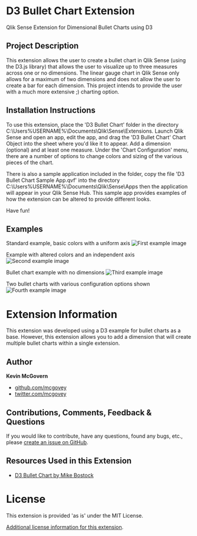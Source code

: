 # D3 Bullet Chart Extension
Qlik Sense Extension for Dimensional Bullet Charts using D3

## Project Description

This extension allows the user to create a bullet chart in Qlik Sense (using the D3.js library) that allows the user to visualize up to three measures across one or no dimensions.  The linear gauge chart in Qlik Sense only allows for a maximum of two dimensions and does not allow the user to create a bar for each dimension.  This project intends to provide the user with a much more extensive ;) charting option.


## Installation Instructions

To use this extension, place the 'D3 Bullet Chart' folder in the directory C:\Users\%USERNAME%\Documents\Qlik\Sense\Extensions.  Launch Qlik Sense and open an app, edit the app, and drag the 'D3 Bullet Chart' Chart Object into the sheet where you'd like it to appear. Add a dimension (optional) and at least one measure.  Under the 'Chart Configuration' menu, there are a number of options to change colors and sizing of the various pieces of the chart.

There is also a sample application included in the folder, copy the file 'D3 Bullet Chart Sample App.qvf' into the directory C:\Users\%USERNAME%\Documents\Qlik\Sense\Apps then the application will appear in your Qlik Sense Hub.  This sample app provides examples of how the extension can be altered to provide different looks.

Have fun!

## Examples
Standard example, basic colors with a uniform axis
![First example image](https://raw.githubusercontent.com/mcgovey/D3-Bullet-Chart/master/images/Bullet%20Chart%201.PNG)

Example with altered colors and an independent axis
![Second example image](https://raw.githubusercontent.com/mcgovey/D3-Bullet-Chart/master/images/Bullet%20Chart%202.PNG)

Bullet chart example with no dimensions
![Third example image](https://raw.githubusercontent.com/mcgovey/D3-Bullet-Chart/master/images/Bullet%20Chart%203.PNG)

Two bullet charts with various configuration options shown
![Fourth example image](https://raw.githubusercontent.com/mcgovey/D3-Bullet-Chart/master/images/Bullet%20Chart%204.PNG)

# Extension Information

This extension was developed using a D3 example for bullet charts as a base.  However, this extension allows you to add a dimension that will create multiple bullet charts within a single extension.

## Author

**Kevin McGovern**

* [github.com/mcgovey](http://github.com/mcgovey)
* [twitter.com/mcgovey](http://twitter.com/mcgovey)

## Contributions, Comments, Feedback & Questions

If you would like to contribute, have any questions, found any bugs, etc., please [create an issue on GitHub](https://github.com/mcgovey/D3-Bullet-Chart/issues).

## Resources Used in this Extension

* [D3 Bullet Chart by Mike Bostock](http://bl.ocks.org/mbostock/4061961)

# License
This extension is provided 'as is' under the MIT License.

[Additional license information for this extension](https://github.com/McGovey/D3-Bullet-Chart/blob/master/LICENSE.md).
